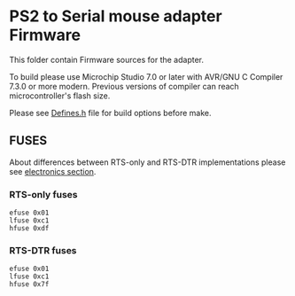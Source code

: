 # PS2 to Serial mouse adapter Firmware

This folder contain Firmware sources for the adapter.

To build please use Microchip Studio 7.0 or later with AVR/GNU C Compiler 7.3.0 or more modern. Previous versions of compiler can reach microcontroller's flash size.

Please see [Defines.h](https://github.com/Quwy/PS2-Serial-Mouse/blob/main/Firmware/Defines.h) file for build options before make.

## FUSES

About differences between RTS-only and RTS-DTR implementations please see [electronics section](https://github.com/Quwy/PS2-Serial-Mouse/blob/main/Electronix/README.md).

### RTS-only fuses
```
efuse 0x01
lfuse 0xc1
hfuse 0xdf
```

### RTS-DTR fuses
```
efuse 0x01
lfuse 0xc1
hfuse 0x7f
```
